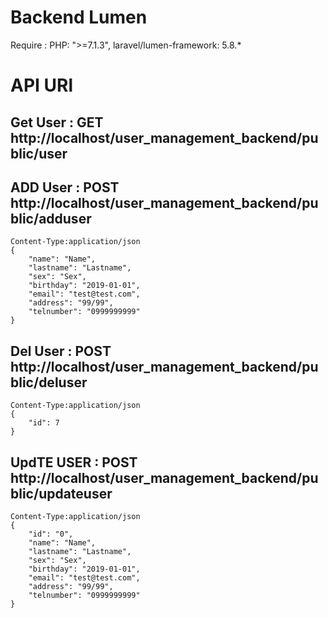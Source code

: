 # Backend Lumen

Require : PHP: ">=7.1.3",
          laravel/lumen-framework: 5.8.*

# API URl

## Get User : GET http://localhost/user_management_backend/public/user

## ADD User : POST http://localhost/user_management_backend/public/adduser
	Content-Type:application/json
	{
	    "name": "Name",
	    "lastname": "Lastname",
	    "sex": "Sex",
	    "birthday": "2019-01-01",
	    "email": "test@test.com",
	    "address": "99/99",
	    "telnumber": "0999999999"
	}

## Del User : POST http://localhost/user_management_backend/public/deluser
	Content-Type:application/json
	{
	    "id": 7
	}

## UpdTE USER : POST http://localhost/user_management_backend/public/updateuser
	Content-Type:application/json
	{
		"id": "0",
	    "name": "Name",
	    "lastname": "Lastname",
	    "sex": "Sex",
	    "birthday": "2019-01-01",
	    "email": "test@test.com",
	    "address": "99/99",
	    "telnumber": "0999999999"
	}